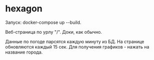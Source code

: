 # hexagon

Запуск: docker-compose up --build.

Веб-страница по урлу "/". Доки, как обычно.

Данные по погоде парсятся каждую минуту из БД. На странице обновляются каждый 15 сек. Для получения графиков - нажать на название города.
